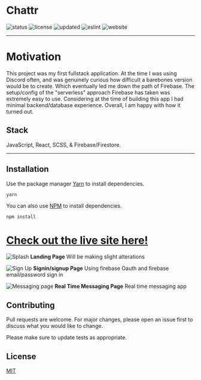 # Chattr

![status](https://img.shields.io/badge/Status-Up-blue)   ![license](https://img.shields.io/badge/License-MIT-brightgreen)          ![updated](https://img.shields.io/badge/Updated-Today-brightgreen )  ![eslint](https://img.shields.io/badge/eslint-^3.0.0-blue) ![website](https://img.shields.io/badge/Website-Running-brightgreen)

<hr />

# Motivation
This project was my first fullstack application. At the time I was using Discord often, and was genuinely curious how difficult a barebones version would be to create. Which eventually led me down the path of Firebase. The setup/config of the "serverless" approach Firebase has taken was extremely easy to use. Considering at the time of building this app I had minimal backend/database experience. Overall, I am happy with how it turned out.


## Stack
JavaScript, React, SCSS, & Firebase/Firestore. 

<hr />

## Installation

Use the package manager [Yarn](https://yarnpkg.com/lang/en/) to install dependencies.

```
yarn
```


You can also use [NPM](https://www.npmjs.com) to install dependencies.

```
npm install
```

# [Check out the live site here!](https://chattr.live)

![Splash](https://i.imgur.com/3RYaYy0.png)
**Landing Page** Will be making slight alterations

![Sign Up](https://i.imgur.com/tW6RR27.png)
**Signin/signup Page** Using firebase Oauth and firebase email/password sign in

![Messaging page](https://i.imgur.com/u4ODLSS.png)
**Real Time Messaging Page** Real time messaging app

## Contributing

Pull requests are welcome. For major changes, please open an issue first to discuss what you would like to change.

Please make sure to update tests as appropriate.

## License

[MIT](https://choosealicense.com/licenses/mit/)
